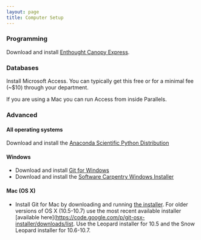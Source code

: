 ```yaml
---
layout: page
title: Computer Setup
---
```


### Programming

Download and install [Enthought Canopy Express](https://store.enthought.com/downloads/).

### Databases

Install Microsoft Access. You can typically get this free or for a minimal fee
(~$10) through your department.

If you are using a Mac you can run Access from inside Parallels.

### Advanced

#### All operating systems
Download and install the
[Anaconda Scientific Python Distribution](http://continuum.io/downloads)

#### Windows

* Download and install [Git for Windows](http://msysgit.github.io/)
* Download and install the [Software Carpentry Windows Installer](http://files.software-carpentry.org/SWCarpentryInstaller.exe)

#### Mac (OS X)

* Install Git for Mac by downloading and running
[the installer](http://git-scm.com/downloads). For older versions of OS X
(10.5-10.7) use the most recent available installer
[available here](https://code.google.com/p/git-osx-installer/downloads/list. Use
the Leopard installer for 10.5 and the Snow Leopard installer for 10.6-10.7.
